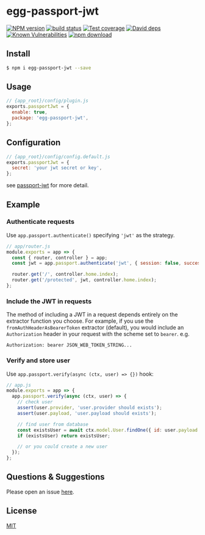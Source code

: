 # egg-passport-jwt

[![NPM version][npm-image]][npm-url]
[![build status][travis-image]][travis-url]
[![Test coverage][codecov-image]][codecov-url]
[![David deps][david-image]][david-url]
[![Known Vulnerabilities][snyk-image]][snyk-url]
[![npm download][download-image]][download-url]

[npm-image]: https://img.shields.io/npm/v/egg-passport-jwt.svg?style=flat-square
[npm-url]: https://npmjs.org/package/egg-passport-jwt
[travis-image]: https://img.shields.io/travis/chunkai1312/egg-passport-jwt.svg?style=flat-square
[travis-url]: https://travis-ci.org/chunkai1312/egg-passport-jwt
[codecov-image]: https://img.shields.io/codecov/c/github/chunkai1312/egg-passport-jwt.svg?style=flat-square
[codecov-url]: https://codecov.io/github/chunkai1312/egg-passport-jwt?branch=master
[david-image]: https://img.shields.io/david/chunkai1312/egg-passport-jwt.svg?style=flat-square
[david-url]: https://david-dm.org/chunkai1312/egg-passport-jwt
[snyk-image]: https://snyk.io/test/npm/egg-passport-jwt/badge.svg?style=flat-square
[snyk-url]: https://snyk.io/test/npm/egg-passport-jwt
[download-image]: https://img.shields.io/npm/dm/egg-passport-jwt.svg?style=flat-square
[download-url]: https://npmjs.org/package/egg-passport-jwt

<!--
Description here.
-->

## Install

```bash
$ npm i egg-passport-jwt --save
```

## Usage

```js
// {app_root}/config/plugin.js
exports.passportJwt = {
  enable: true,
  package: 'egg-passport-jwt',
};
```

## Configuration

```js
// {app_root}/config/config.default.js
exports.passportJwt = {
  secret: 'your jwt secret or key',
};
```

see [passport-jwt](https://github.com/themikenicholson/passport-jwt) for more detail.

## Example

### Authenticate requests

Use `app.passport.authenticate()` specifying `'jwt'` as the strategy.

```js
// app/router.js
module.exports = app => {
  const { router, controller } = app;
  const jwt = app.passport.authenticate('jwt', { session: false, successReturnToOrRedirect: null });

  router.get('/', controller.home.index);
  router.get('/protected', jwt, controller.home.index);
};
```

### Include the JWT in requests

The method of including a JWT in a request depends entirely on the extractor
function you choose. For example, if you use the `fromAuthHeaderAsBearerToken`
extractor (default), you would include an `Authorization` header in your request with the
scheme set to `bearer`. e.g.

    Authorization: bearer JSON_WEB_TOKEN_STRING...

### Verify and store user

Use `app.passport.verify(async (ctx, user) => {})` hook:

```js
// app.js
module.exports = app => {
  app.passport.verify(async (ctx, user) => {
    // check user
    assert(user.provider, 'user.provider should exists');
    assert(user.payload, 'user.payload should exists');

    // find user from database
    const existsUser = await ctx.model.User.findOne({ id: user.payload.sub });
    if (existsUser) return existsUser;

    // or you could create a new user
  });
};
```

## Questions & Suggestions

Please open an issue [here](https://github.com/chunkai1312/egg-passport-jwt/issues).

## License

[MIT](LICENSE)
